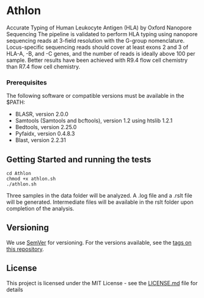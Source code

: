 # Athlon
Accurate Typing of Human Leukocyte Antigen (HLA) by Oxford Nanopore Sequencing
The pipeline is validated to perform HLA typing using nanopore sequencing reads at 3-field resolution with the G-group nomenclature. Locus-specific sequencing reads should cover at least exons 2 and 3 of HLA-A, -B, and -C genes, and the number of reads is ideally above 100 per sample. Better results have been achieved with R9.4 flow cell chemistry than R7.4 flow cell chemistry. 

### Prerequisites

The following software or compatible versions must be available in the $PATH:
* BLASR, version 2.0.0
* Samtools (Samtools and bcftools), version 1.2 using htslib 1.2.1
* Bedtools, version 2.25.0
* Pyfaidx, version 0.4.8.3
* Blast, version 2.2.31

## Getting Started and running the tests

```
cd Athlon
chmod +x athlon.sh
./athlon.sh
```

Three samples in the data folder will be analyzed. A .log file and a .rslt file will be generated. Intermediate files will be available in the rslt folder upon completion of the analysis. 


## Versioning

We use [SemVer](http://semver.org/) for versioning. For the versions available, see the [tags on this repository](https://github.com/your/project/tags). 

## License

This project is licensed under the MIT License - see the [LICENSE.md](LICENSE.md) file for details
